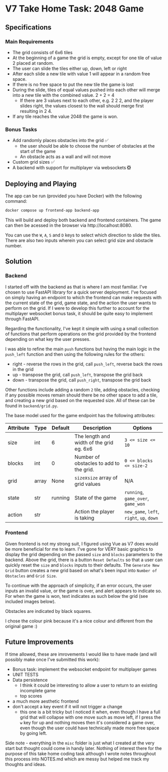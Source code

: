 # V7 Take Home Task: 2048 Game

## Specifications

### Main Requirements
- The grid consists of 6x6 tiles
- At the beginning of a game the grid is empty, except for one tile of value 2 placed at random.
- The user can slide the tiles either up, down, left or right
- After each slide a new tile with value 1 will appear in a random free space.
- If there is no free space to put the new tile the game is lost
- During the slide, tiles of equal values pushed into each other will merge into a new tile with the combined value. 2 + 2 = 4
    - If there are 3 values next to each other, e.g. 2 2 2, and the player slides right, the values closest to the wall should merge first resulting in 2 4.
- If any tile reaches the value 2048 the game is won.


### Bonus Tasks
- Add randomly places obstacles into the grid :white_check_mark:
    -   the user should be able to choose the number of obstacles at the start of the game 
    - An obstacle acts as a wall and will not move
- Custom grid sizes :white_check_mark:
- A backend with support for multiplayer via websockets :negative_squared_cross_mark:

## Deploying and Playing

The app can be run (provided you have Docker) with the following command:

```bash
docker compose up frontend-app backend-app
```

This will build and deploy both backend and frontend containers. The game can then be acessed in the browser via http://localhost:8080.

You can use the `W`, `A`, `S` and `D` keys to select which direction to slide the tiles. There are also two inputs wherein you can select grid size and obstacle number.

## Solution

### Backend

I started off with the backend as that is where I am most familiar. I've chosen to use FastAPI library for a quick server deployment. I've focused on simply having an endpoint to which the frontend can make requests with the current state of the grid, game state, and the action the user wants to perform on the grid. If I were to develop this further to account for the multiplayer websocket bonus task, it should be quite easy to implement through FastAPI.

Regarding the functionality, I've kept it simple with using a small collection of functions that perform operations on the grid provided by the frontend depending on what key the user presses.

I was able to refine the main `push` functions but having the main logic in the `push_left` function and then using the following rules for the others:
- right - reverse the rows in the grid, call `push_left`, reverse back the rows in the grid
- up - transpose the grid, call `push_left`, transpose the grid back
- down - transpose the grid, call `push_right`, transpose the grid back

Other functions include adding a random `2` tile, adding obstacles, checking if any possible moves remain should there be no other space to add a tile, and creating a new grid based on the requested size. All of these can be found in `backend/grid.py`.

The base model used for the game endpoint has the following attributes:

| Attribute | Type  | Default| Description                               | Options                                   |
|-----------|-------|---------|------------------------------------------|-------------------------------------------|
| size      | int   | 6       | The length and width of the grid eg. 6x6 | `3 <= size <= 10`                         |
| blocks    | int   | 0       | Number of obstacles to add to the grid.  | `0 <= blocks <= size-2`                   |
| grid      | array | None    | `size`x`size` array of grid values       | N/A                                       |
| state     | str   | running | State of the game                        | `running`, `game_over`, `game_won`        |
| action    | str   |         | Action the player is taking              | `new_game`, `left`, `right`, `up`, `down` |

### Frontend

Given frontend is not my strong suit, I figured using Vue as V7 does would be more beneficial for me to learn. I've gone for VERY basic graphics to display the grid depending on the passed `size` and `blocks` parameters to the backend. Above the grid, there is a button `Reset Defaults` so that a user can quickly reset the `size` and `blocks` inputs to their defaults. The `Generate New Grid` button creates a new grid based on what's been input into `Number of Obstacles` and `Grid Size`.

To continue with the approach of simplicity, if an error occurs, the user inputs an invalid value, or the game is over, and alert appears to indicate so. For when the game is won, text indicates as such below the grid (see included images below). 

Obstacles are indicated by black squares.

I chose the colour pink because it's a nice colour and different from the original game :)

## Future Improvements

If time allowed, these are imrovements I would like to have made (and will possibly make once I've submitted this work):
- Bonus task: implement the websocket endpoint for multiplayer games
- UNIT TESTS
- Data persistence
    - I think it could be interesting to allow a user to return to an existing incomplete game
    - top scores
- a much more aesthetic frontend
- don't accept a key event if it will not trigger a change
    - this one is a bit tricky but I noticed it when, even though I have a full grid that will collapse with one move such as move left, if I press the `w` key for up and nothing moves then it's considered a game over, even though the user could have technically made more free space by going left.

Side note - everything in the `misc` folder is just what I created at the very start but thought could come in handy later. Nothing of interest there for the purpose of this take home coding task although I wrote notes throughout this process into NOTES.md which are messy but helped me track my thoughts and ideas.